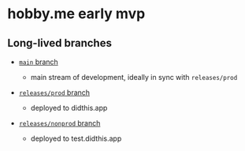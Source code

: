 # hobby.me early mvp

## Long-lived branches

- [`main` branch](https://github.com/Mozilla-Ocho/h3y/tree/releases/main)
  - main stream of development, ideally in sync with `releases/prod`
  
- [`releases/prod` branch](https://github.com/Mozilla-Ocho/h3y/tree/releases/prod)
  - deployed to didthis.app

- [`releases/nonprod` branch](https://github.com/Mozilla-Ocho/h3y/tree/releases/prod)
  - deployed to test.didthis.app
